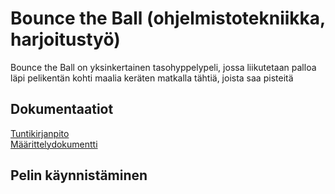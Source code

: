 # Bounce the Ball (ohjelmistotekniikka, harjoitustyö)  
Bounce the Ball on yksinkertainen tasohyppelypeli, jossa liikutetaan palloa läpi pelikentän kohti maalia keräten matkalla tähtiä, joista saa pisteitä
  
## Dokumentaatiot
[Tuntikirjanpito](https://github.com/Na-na13/Bounce-the-Ball/blob/master/dokumentaatiot/tuntikirjanpito.md)  
[Määrittelydokumentti](https://github.com/Na-na13/Bounce-the-Ball/blob/master/dokumentaatiot/maarittelydokumentti.md)
    
## Pelin käynnistäminen
